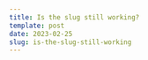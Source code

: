 ```yaml
---
title: Is the slug still working?
template: post
date: 2023-02-25
slug: is-the-slug-still-working
---
```


